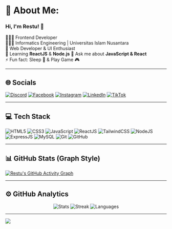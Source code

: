 # 💫 About Me:
### Hi, I'm Restu! 👋  
👩🏻‍💻 Frontend Developer  
👩🏻‍🎓 Informatics Engineering | Universitas Islam Nusantara  
🎨 Web Developer & UI Enthusiast  
💭 Learning **ReactJS** & **Node.js** 
💬 Ask me about **JavaScript & React**  
⚡ Fun fact: Sleep 💫 & Play Game 🎮  

---

## 🌐 Socials
[![Discord](https://img.shields.io/badge/Discord-%237289DA.svg?style=for-the-badge&logo=discord&logoColor=white)](https://discord.gg/Restuusgh)
[![Facebook](https://img.shields.io/badge/Facebook-%231877F2.svg?style=for-the-badge&logo=facebook&logoColor=white)](https://facebook.com/RestuSinggih)
[![Instagram](https://img.shields.io/badge/Instagram-%23E4405F.svg?style=for-the-badge&logo=instagram&logoColor=white)](https://instagram.com/restuusgh)
[![LinkedIn](https://img.shields.io/badge/LinkedIn-%230077B5.svg?style=for-the-badge&logo=linkedin&logoColor=white)](https://linkedin.com/in/Restu-Singgih-Pasaribu)
[![TikTok](https://img.shields.io/badge/TikTok-%23000000.svg?style=for-the-badge&logo=tiktok&logoColor=white)](https://tiktok.com/@RestuDev)

---

## 💻 Tech Stack
![HTML5](https://img.shields.io/badge/HTML5-%23E34F26.svg?style=for-the-badge&logo=html5&logoColor=white)
![CSS3](https://img.shields.io/badge/CSS3-%231572B6.svg?style=for-the-badge&logo=css3&logoColor=white)
![JavaScript](https://img.shields.io/badge/JavaScript-%23F7DF1E.svg?style=for-the-badge&logo=javascript&logoColor=black)
![ReactJS](https://img.shields.io/badge/React-%23000000.svg?style=for-the-badge&logo=react&logoColor=61DAFB)
![TailwindCSS](https://img.shields.io/badge/TailwindCSS-%2306B6D4.svg?style=for-the-badge&logo=tailwindcss&logoColor=white)
![NodeJS](https://img.shields.io/badge/Node.js-%23339933.svg?style=for-the-badge&logo=node.js&logoColor=white)
![ExpressJS](https://img.shields.io/badge/Express.js-%23404D59.svg?style=for-the-badge&logo=express&logoColor=white)
![MySQL](https://img.shields.io/badge/MySQL-%2300758F.svg?style=for-the-badge&logo=mysql&logoColor=white)
![Git](https://img.shields.io/badge/Git-%23F05032.svg?style=for-the-badge&logo=git&logoColor=white)
![GitHub](https://img.shields.io/badge/GitHub-%23181717.svg?style=for-the-badge&logo=github&logoColor=white)

---

## 📊 GitHub Stats (Graph Style)
[![Restu's GitHub Activity Graph](https://github-readme-activity-graph.vercel.app/graph?username=restuusgh&bg_color=0d1117&color=61dafb&line=00bfff&point=61dafb&area=true&hide_border=true)](https://github.com/ashutosh00710/github-readme-activity-graph)

---

## ⚙️ GitHub Analytics
<div align="center">
  
![Stats](https://github-readme-stats.vercel.app/api?username=restuusgh&show_icons=true&theme=react&hide_border=true&count_private=true)
![Streak](https://github-readme-streak-stats.herokuapp.com/?user=restuusgh&theme=react&hide_border=true)
![Languages](https://github-readme-stats.vercel.app/api/top-langs/?username=restuusgh&theme=react&layout=compact&hide_border=true)
  
</div>

---

[![](https://visitcount.itsvg.in/api?id=restuusgh&icon=6&color=6)](https://visitcount.itsvg.in)

